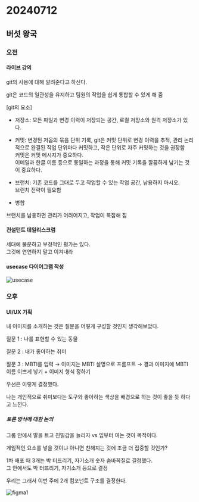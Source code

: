 # 20240712
## 버섯 왕국
### 오전

#### 라이브 강의
git의 사용에 대해 알려준다고 하신다.  

git은 코드의 일관성을 유지하고 팀원의 작업을 쉽게 통합할 수 있게 해 줌  

[git의 요소]  
- 저장소: 모든 파일과 변경 이력이 저장되는 공간, 로컬 저장소와 원격 저장소가 있다.
- 커밋: 변경된 저옵의 묶음 단위 기록, git은 커밋 단위로 변경 이력을 추적, 관리
논리적으로 완결된 작업 단위마다 커밋하고, 작은 단위로 자주 커밋하는 것을 권장함  
커밋은 커밋 메시지가 중요하다.  
이메일과 한글 이름 등으로 통일하는 과정을 통해 커밋 기록을 깔끔하게 남기는 것이 중요하다.  

- 브랜치: 기존 코드를 그대로 두고 작업할 수 있는 작업 공간, 남용하지 마시오.  
브랜치 전략이 필요함  

- 병합

브랜치를 남용하면 관리가 어려어지고, 작업이 복잡해 짐  

#### 컨설턴트 데일리스크럼
세대에 불문하고 부정적인 평가는 있다.  
그것에 연연하지 말고 이겨내라  

#### usecase 다이어그램 작성
<img src="../leegyuseok/src/usecase/usecase.png" alt='usecase'/>

### 오후

#### UI/UX 기획
내 이미지를 소개하는 것은 질문을 어떻게 구성할 것인지 생각해보았다.  

질문 1 : 나를 표현할 수 있는 동물

질문 2 : 내가 좋아하는 취미

질문 3 :  MBTI를 입력 → 이미지는 MBTI 설명으로 프롬프트 → 결과 이미지에 MBTI 이름 이쁘게 넣기 + 이미지 형식 정하기

우선은 이렇게 결정했다.  

나는 개인적으로 취미보다는 도구와 좋아하는 색상을 배경으로 하는 것이 좋을 듯 하다고 느낀다.  

##### 토론 방식에 대한 논의
그룹 안에서 말을 트고 친밀감을 늘리자 vs 입부터 여는 것이 목적이다.  

게임적인 요소를 넣을 것이냐 아니면 친해지는 것에 조금 더 집중할 것인가?  

1차 배포 때 3개는 박 터뜨리기, 자기소개 숫자 숨바꼭질로 결정했다.  
그 안에서도 박 터뜨리기, 자기소개 등으로 결정  

우리는 그래서 이번 주에 2개 컴포넌트 구조를 결정한다.  

<img src="../leegyuseok/src/figma/room.png" alt='figma1'/>